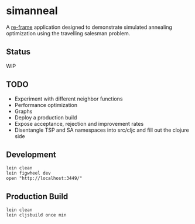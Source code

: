 # simanneal

A [re-frame](https://github.com/Day8/re-frame) application designed to demonstrate simulated
annealing optimization using the travelling salesman problem.

## Status

WIP

## TODO

* Experiment with different neighbor functions
* Performance optimization
* Graphs
* Deploy a production build
* Expose acceptance, rejection and improvement rates
* Disentangle TSP and SA namespaces into src/cljc and fill out the clojure side

## Development

```
lein clean
lein figwheel dev
open "http://localhost:3449/"
```

## Production Build

```
lein clean
lein cljsbuild once min
```
